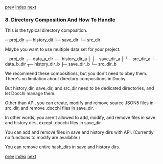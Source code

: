[prev](algorithm_of_history.md)
[index](index.md)
[next](conversion.md)

### 8. Directory Composition And How To Handle

This is the typical directory composition.

─ proj_dir ┬─ history_dit
           ├─ save_dir
           └─ src_dir

Maybe you want to use multiple data set for your project.

─ proj_dir ┬─ data_a_dir ┬─ history_dir_a
           │             ├─ save_dir_a
           │             └─ src_dir_a
           └─ data_b_dir ┬─ history_dir_b
                         ├─ save_dir_b
                         └─ src_dir_b

We recommend these compositions, but you don't need to obey them.
There's no limitation about directory compositions in Dochy.

But history_dir, save_dir, and src_dir need to be dedicated directories,
and let Docchi manage them.

Other than API, you can create, modify and remove source JSON5 files in src_dir,
and remove .docchi files in save_dir.

In other words, you aren't allowed to add, modify, and remove files in save and history dirs,
except .docchi files in save_dir.

You can add and remove files in save and history dirs with API.
(Currently no functions to modify are available.)

You can remove entire hash_dirs in save and history dirs.


[prev](algorithm_of_history.md)
[index](index.md)
[next](conversion.md)

